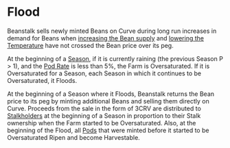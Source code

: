 # Flood

Beanstalk sells newly minted Beans on Curve during long run increases in demand for Beans when [increasing the Bean supply](overview.md#bean-supply) and [lowering the Temperature](temperature.md) have not crossed the Bean price over its peg.

At the beginning of a [Season](../farm/sun.md), if it is currently raining (the previous Season P > 1), and the [Pod Rate](overview.md#debt-level) is less than 5%, the Farm is Oversaturated. If it is Oversaturated for a Season, each Season in which it continues to be Oversaturated, it Floods.

At the beginning of a Season where it Floods, Beanstalk returns the Bean price to its peg by minting additional Beans and selling them directly on Curve. Proceeds from the sale in the form of 3CRV are distributed to [Stalkholders](../farm/silo.md#the-stalk-system) at the beginning of a Season in proportion to their Stalk ownership when the Farm started to be Oversaturated. Also, at the beginning of the Flood, all [Pods](../farm/field.md#pods) that were minted before it started to be Oversaturated Ripen and become Harvestable.
